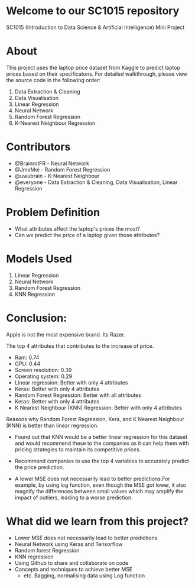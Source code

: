 # Welcome to our SC1015 repository 
SC1015 (Introduction to Data Science & Artificial Intelligence) Mini Project  
# About
This project uses the laptop price dataset from Kaggle to predict laptop prices based on their specificatons. For detailed walkthrough, please view the source code in the following order:

1. Data Extraction & Cleaning
3. Data Visualisation
4. Linear Regression 
5. Neural Network
6. Random Forest Regression
7. K-Nearest Neighbour Regression

# Contributors
- @BrainrotFR - Neural Network
- @JmeMei - Random Forest Regression
- @uwubrain - K-Nearest Neighbour
- @everyone - Data Extraction & Cleaning, Data Visualisation, Linear Regression

# Problem Definition
  * What attributes affect the laptop's prices the most?
  * Can we predict the price of a laptop given those attributes?

# Models Used
 1. Linear Regression
 2. Neural Network
 3. Random Forest Regression
 4. KNN Regression

# Conclusion:
Apple is not the most expensive brand. Its Razer. 

The top 4 attributes that contributes to the increase of price.
 - Ram: 0.74
 - GPU: 0.44
 - Screen resolution: 0.39
 - Operating system: 0.29
- Linear regression: Better with only 4 attributes
- Keras: Better with only 4 attributes
- Random Forest Regression: Better with all attributes
- Keras: Better with only 4 attributes
- K Nearest Neighbour (KNN) Regression: Better with only 4 attributes

Reasons why Random Forest Regression, Kera, and K Nearest Neighbour (KNN) is better than linear regression.

- Found out that KNN would be a better linear regression for this dataset and would recommend these to the companies as it can help them with pricing strategies to maintain its competitive prices.
- Recommend companies to use the top 4 variables to accurately predict the price prediction.

- A lower MSE does not necessarily lead to better predictions.For example, by using log function, even though the MSE got lower, it also magnify the  differences between small values which may amplify the impact of outliers, leading to a worse prediction.

# What did we learn from this project?
* Lower MSE does not necessarily lead to better predictions
* Neural Network using Keras and Tensorflow
* Random forest Regression
* KNN regression
* Using Github to share and collaborate on code
* Concepts and techniques to achieve better MSE
  * etc. Bagging, normalising data using Log function
